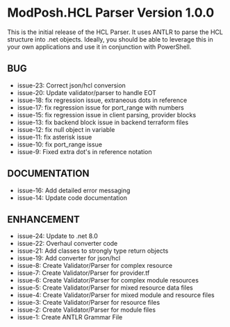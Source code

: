 # ModPosh.HCL Parser Version 1.0.0

This is the initial release of the HCL Parser. It uses ANTLR to parse the HCL structure into .net objects. Ideally, you should be able to leverage this in your own applications and use it in conjunction with PowerShell.

## BUG

* issue-23: Correct json/hcl conversion
* issue-20: Update validator/parser to handle EOT
* issue-18: fix regression issue, extraneous dots in reference
* issue-17: fix regression issue for port_range with numbers
* issue-15: fix regression issue in client parsing, provider blocks
* issue-13: fix backend block issue in backend terraform files
* issue-12: fix null object in variable
* issue-11: fix asterisk issue
* issue-10: fix port_range issue
* issue-9: Fixed extra dot's in reference notation

## DOCUMENTATION

* issue-16: Add detailed error messaging
* issue-14: Update code documentation

## ENHANCEMENT

* issue-24: Update to .net 8.0
* issue-22: Overhaul converter code
* issue-21: Add classes to strongly type return objects
* issue-19: Add converter for json/hcl
* issue-8: Create Validator/Parser for complex resource
* issue-7: Create Validator/Parser for provider.tf
* issue-6: Create Validator/Parser for complex module resources
* issue-5: Create Validator/Parser for mixed resource data files
* issue-4: Create Validator/Parser for mixed module and resource files
* issue-3: Create Validator/Parser for resource files
* issue-2: Create Validator/Parser for module files
* issue-1: Create ANTLR Grammar File

